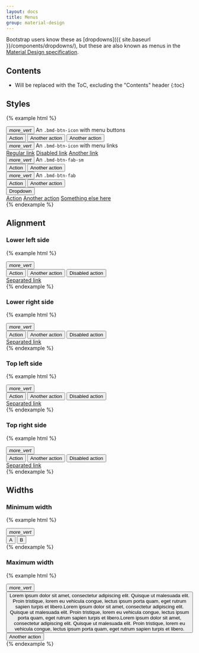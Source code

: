 ```yaml
---
layout: docs
title: Menus
group: material-design
---
```


Bootstrap users know these as [dropdowns]({{ site.baseurl }}/components/dropdowns/), but these are also known as menus in the [Material Design specification](https://www.google.com/design/spec/components/menus.html#menus-specs).

## Contents

* Will be replaced with the ToC, excluding the "Contents" header
{:toc}

## Styles

{% example html %}
<!-- icon with buttons -->
<div class="dropdown">
  <button class="btn bmd-btn-icon dropdown-toggle" type="button" id="ex1" data-toggle="dropdown" aria-haspopup="true" aria-expanded="false">
    <i class="material-icons">more_vert</i>
  </button>
  An <code>.bmd-btn-icon</code> with menu buttons
  <div class="dropdown-menu" aria-labelledby="ex1">
    <button class="dropdown-item" type="button">Action</button>
    <button class="dropdown-item disabled" type="button">Another action</button>
    <button class="dropdown-item" type="button">Another action</button>
  </div>
</div>

<!-- icon with links -->
<div class="dropdown">
  <button class="btn bmd-btn-icon dropdown-toggle" type="button" id="ex2" data-toggle="dropdown" aria-haspopup="true" aria-expanded="false">
    <i class="material-icons">more_vert</i>
  </button>
  An <code>.bmd-btn-icon</code> with menu links
  <div class="dropdown-menu" aria-labelledby="ex2">
    <a class="dropdown-item" href="#">Regular link</a>
    <a class="dropdown-item disabled" href="#">Disabled link</a>
    <a class="dropdown-item" href="#">Another link</a>
  </div>
</div>

<!-- fab-sm -->
<div class="dropdown">
  <button class="btn bmd-btn-fab bmd-btn-fab-sm dropdown-toggle" type="button" id="ex3" data-toggle="dropdown" aria-haspopup="true" aria-expanded="false">
    <i class="material-icons">more_vert</i>
  </button>
  An <code>.bmd-btn-fab-sm</code>
  <div class="dropdown-menu" aria-labelledby="ex3">
    <button class="dropdown-item" type="button">Action</button>
    <button class="dropdown-item" type="button">Another action</button>
  </div>
</div>

<!-- fab -->
<div class="dropdown">
  <button class="btn bmd-btn-fab dropdown-toggle" type="button" id="ex4" data-toggle="dropdown" aria-haspopup="true" aria-expanded="false">
    <i class="material-icons">more_vert</i>
  </button>
  An <code>.bmd-btn-fab</code>
  <div class="dropdown-menu" aria-labelledby="ex4">
    <button class="dropdown-item" type="button">Action</button>
    <button class="dropdown-item" type="button">Another action</button>
  </div>
</div>

<!-- default btn -->
<div class="dropdown open">
  <button class="btn dropdown-toggle" type="button" id="buttonMenu1" data-toggle="dropdown" aria-haspopup="true" aria-expanded="false">
    Dropdown
  </button>
  <div class="dropdown-menu" aria-labelledby="buttonMenu1">
    <a class="dropdown-item" href="#">Action</a>
    <a class="dropdown-item" href="#">Another action</a>
    <a class="dropdown-item" href="#">Something else here</a>
  </div>
</div>
{% endexample %}


## Alignment

### Lower left side
{% example html %}
<div class="dropdown open">
  <button class="btn bmd-btn-icon dropdown-toggle" type="button" id="ll1" data-toggle="dropdown" aria-haspopup="true" aria-expanded="false">
    <i class="material-icons">more_vert</i>
  </button>
  <div class="dropdown-menu" aria-labelledby="ll1">
    <button class="dropdown-item" type="button">Action</button>
    <button class="dropdown-item" type="button">Another action</button>
    <button class="dropdown-item disabled" type="button">Disabled action</button>
    <div class="dropdown-divider"> </div>
    <a class="dropdown-item" href="#">Separated link</a>
  </div>
</div>
{% endexample %}

### Lower right side
{% example html %}
<div class="dropdown open pull-xs-right">
  <button class="btn bmd-btn-icon dropdown-toggle" type="button" id="lr1" data-toggle="dropdown" aria-haspopup="true" aria-expanded="false">
    <i class="material-icons">more_vert</i>
  </button>
  <div class="dropdown-menu dropdown-menu-right" aria-labelledby="lr1">
    <button class="dropdown-item" type="button">Action</button>
    <button class="dropdown-item" type="button">Another action</button>
    <button class="dropdown-item disabled" type="button">Disabled action</button>
    <div class="dropdown-divider"> </div>
    <a class="dropdown-item" href="#">Separated link</a>
  </div>
</div>
{% endexample %}

### Top left side
{% example html %}
<div class="dropdown open">
  <button class="btn bmd-btn-icon dropdown-toggle" type="button" id="tl1" data-toggle="dropdown" aria-haspopup="true" aria-expanded="false">
    <i class="material-icons">more_vert</i>
  </button>
  <div class="dropdown-menu dropdown-menu-top-left" aria-labelledby="tl1">
    <button class="dropdown-item" type="button">Action</button>
    <button class="dropdown-item" type="button">Another action</button>
    <button class="dropdown-item disabled" type="button">Disabled action</button>
    <div class="dropdown-divider"> </div>
    <a class="dropdown-item" href="#">Separated link</a>
  </div>
</div>
{% endexample %}

### Top right side
{% example html %}
<div class="dropdown open pull-xs-right">
  <button class="btn bmd-btn-icon dropdown-toggle" type="button" id="tr1" data-toggle="dropdown" aria-haspopup="true" aria-expanded="false">
    <i class="material-icons">more_vert</i>
  </button>
  <div class="dropdown-menu dropdown-menu-top-right" aria-labelledby="tr1">
    <button class="dropdown-item" type="button">Action</button>
    <button class="dropdown-item" type="button">Another action</button>
    <button class="dropdown-item disabled" type="button">Disabled action</button>
    <div class="dropdown-divider"> </div>
    <a class="dropdown-item" href="#">Separated link</a>
  </div>
</div>
{% endexample %}



## Widths

### Minimum width

{% example html %}
<div class="dropdown open pull-xs-right">
  <button class="btn bmd-btn-icon dropdown-toggle" type="button" id="mw1" data-toggle="dropdown" aria-haspopup="true" aria-expanded="false">
    <i class="material-icons">more_vert</i>
  </button>
  <div class="dropdown-menu dropdown-menu-right" aria-labelledby="mw1">
    <button class="dropdown-item" type="button">A</button>
    <button class="dropdown-item" type="button">B</button>
  </div>
</div>
{% endexample %}


### Maximum width

{% example html %}
<div class="dropdown open pull-xs-right">
  <button class="btn bmd-btn-icon dropdown-toggle" type="button" id="mw2" data-toggle="dropdown" aria-haspopup="true" aria-expanded="false">
    <i class="material-icons">more_vert</i>
  </button>
  <div class="dropdown-menu dropdown-menu-right" aria-labelledby="mw2">
    <button class="dropdown-item" type="button">Lorem ipsum dolor sit amet, consectetur adipiscing elit. Quisque ut malesuada elit. Proin tristique, lorem eu vehicula congue, lectus ipsum porta quam, eget rutrum sapien turpis et libero.Lorem ipsum dolor sit amet, consectetur adipiscing elit. Quisque ut malesuada elit. Proin tristique, lorem eu vehicula congue, lectus ipsum porta quam, eget rutrum sapien turpis et libero.Lorem ipsum dolor sit amet, consectetur adipiscing elit. Quisque ut malesuada elit. Proin tristique, lorem eu vehicula congue, lectus ipsum porta quam, eget rutrum sapien turpis et libero.</button>
    <button class="dropdown-item" type="button">Another action</button>
  </div>
</div>
{% endexample %}
